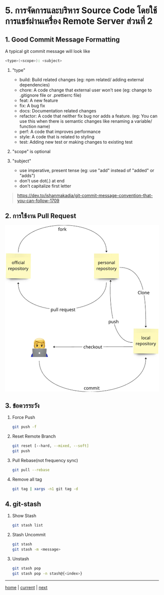 # 5. การจัดการและบริหาร Source Code โดยใช้การแชร์ผ่านเครื่อง Remote Server ส่วนที่ 2

## 1. Good Commit Message Formatting

A typical git commit message will look like

```sh
<type>(<scope>): <subject>
```

1. "type"

   - build: Build related changes (eg: npm related/ adding external dependencies)
   - chore: A code change that external user won't see (eg: change to .gitignore file or .prettierrc file)
   - feat: A new feature
   - fix: A bug fix
   - docs: Documentation related changes
   - refactor: A code that neither fix bug nor adds a feature. (eg: You can use this when there is semantic changes like renaming a variable/ function name)
   - perf: A code that improves performance
   - style: A code that is related to styling
   - test: Adding new test or making changes to existing test

2. "scope" is optional

3. "subject"
   - use imperative, present tense (eg: use "add" instead of "added" or "adds")
   - don't use dot(.) at end
   - don't capitalize first letter

> https://dev.to/ishanmakadia/git-commit-message-convention-that-you-can-follow-1709

## 2. การใช้งาน Pull Request

![pull-request](./images/pull-request.png)

## 3. ข้อควรระวัง

1. Force Push

   ```sh
   git push -f
   ```

2. Reset Remote Branch

   ```sh
   git reset [--hard, --mixed, --soft]
   git push
   ```

3. Pull Rebase(not frequency sync)

   ```sh
   git pull --rebase
   ```

4. Remove all tag

   ```sh
   git tag | xargs -n1 git tag -d
   ```

## 4. git-stash

1. Show Stash

   ```sh
   git stash list
   ```

2. Stash Uncommit

   ```sh
   git stash
   git stash -m <message>
   ```

3. Unstash

   ```sh
   git stash pop
   git stash pop -n stash@{<index>}
   ```

---

[home](../../README.md#) | [current](../../README.md#5-การจัดการและบริหาร-source-code-โดยใช้การแชร์ผ่านเครื่อง-remote-server-ส่วนที่-2) | [next](../../README.md#6-การบริหารและจัดการ-branch-โดยวิธี-branch-by-environment)
